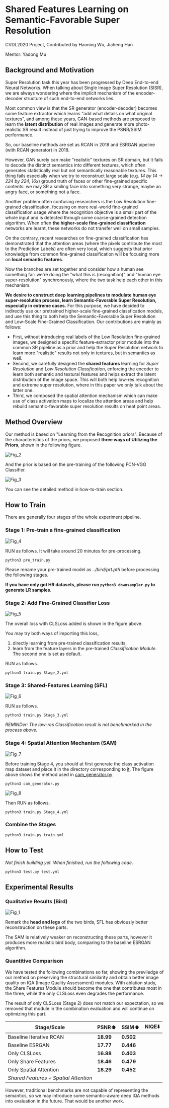 # Shared Features Learning on Semantic-Favorable Super Resolution
CVDL2020 Project, Contributed by Haoning Wu, Jiaheng Han

Mentor: Yadong Mu

## Background and Motivation

Super Resolution task this year has been progressed by Deep End-to-end Neural Networks. When talking about Single Image Super Resolution (SISR), we are always wondering where the implicit mechanism of the encoder-decoder structure of such end-to-end networks lies. 

Most common view is that the SR generator (encoder-decoder) becomes some feature extractor which learns "add what details on what original textures", and among these years, GAN-based methods are proposed to learn the **latent distribution** of real images and generate more photo-realistic SR result instead of just trying to improve the PSNR/SSIM performance.

So, our baseline methods are set as RCAN in 2018 and ESRGAN pipeline (with RCAN generator) in 2018.

However, GAN surely can make "realistic" textures on SR domain, but it fails to decode the distinct semantics into different textures, which often generates statistically real but not semantically reasonable textures. This thing fails especially when we try to reconstruct large scale (e.g. *14 by 14 -> 224 by 224, 16x*)  ground truth of faces or other fine-grained specific contents: we may SR a smiling face into something very strange, maybe an angry face, or something not a face.

Another problem often confusing researchers is the Low Resolution fine-grained classification, focusing on more real-world fine-grained classification usage where the recognition objective is a small part of the whole input and is detected through some coarse-grained detection algorithm. When often **the higher-scale fine-grained classification** networks are learnt, these networks do not transfer well on small samples. 

On the contrary, recent researches on fine-grained classification has demonstrated that the attention areas (where the pixels contribute the most to the Prediction Labels) are often very local, which suggests that prior knowledge from common fine-grained classification will be focusing more on **local semantic features**.

Now the branches are set together and consider how a human see something far: we're doing the "what this is (recognition)" and "human eye super-resolution" synchronously, where the two task help each other in this mechanism.

**We desire to construct deep learning pipelines to modulate human eye super-resolution process, learn Semantic-Favorable Super Resolution, especially in extreme cases.** For this purpose, we have decided to indirectly use our pretrained higher-scale fine-grained classfication models, and use this thing to both help the Semantic-Favorable Super Resolution and Low-Scale Fine-Grained Classification. Our contributions are mainly as follows:

- First, without introducing real labels of the Low Resolution fine-grained images, we designed a specific feature-extractor prior module into the common SR pipeline as a prior and help the Super Resolution network to learn more "realistic" results not only in textures, but in semantics as well.
- Second, we carefully designed the **shared features** learning for *Super Resolution* and *Low Resolution Classfication*, enforcing the encoder to learn both semantic and textural features and helps extract the latent distribution of the image space. This will both help low-res recognition and extreme super resolution, where in this paper we only talk about the latter one.
- Third, we composed the spatial attention mechanism which can make use of class activation maps to localize the attention areas and help rebuild semantic-favorable super resolution results on heat point areas.

## Method Overview

Our method is based on "Learning from the Recognition priors". Because of the characteristics of the priors, we proposed **three ways of Utilizing the Priors**, shown in the following figure.

![Fig_2](figs/fig_2.png)

And the prior is based on the pre-training of the following FCN-VGG Classifier.

![Fig_3](figs/fig_7.png)

You can see the detailed method in how-to-train section.


## How to Train

There are generally four stages of the whole experiment pipeline.

### Stage 1: Pre-train a fine-grained classification

![Fig_4](figs/fig_8.png)

RUN as follows. It will take around 20 minutes for pre-processing.

```shell
python3 pre_train.py
```

Please rename your pre-trained model as *../bird/prt.pth* before processing the following stages.

**If you have only got HR datasets, please run ``python3 downsampler.py`` to generate LR samples.**

### Stage 2: Add Fine-Grained Classifier Loss

![Fig_5](figs/fig_6.png)

The overall loss with CLSLoss added is shown in the figure above.

You may try both ways of importing this loss, 
1. directly learning from pre-trained classification results, 
2. learn from the feature layers in the pre-trained *Classification Module*. The second one is set as default.

RUN as follows.

```shell
python3 train.py Stage_2.yml
```

### Stage 3: Shared-Features Learning (SFL)

![Fig_6](figs/fig_5.png)

RUN as follows.

```shell
python3 train.py Stage_3.yml
```

*REMINDer: The low-res Classification result is not benchmarked in the process above.*

### Stage 4: Spatial Attention Mechanism (SAM)

![Fig_7](figs/fig_4.png)

Before training Stage 4, you should at first generate the class activation map dataset and place it in the directory corresponding to [it](Stage_4.yml). The figure above shows the method used in [cam_generator.py](cam_generator.py)

```shell
python3 cam_generator.py
```

![Fig_8](figs/fig_3.png)

Then RUN as follows.

```shell
python3 train.py Stage_4.yml
```

### Combine the Stages
```shell
python3 train.py train.yml
```

## How to Test

*Not finish building yet. When finished, run the following code.*

```shell
python3 test.py test.yml
```

## Experimental Results

### Qualitative Results (Bird)

![Fig_1](figs/fig_1.png)

Remark the **head and legs** of the two birds, SFL has obviously better reconstruction on these parts.

The SAM is relatively weaker on reconstructing these parts, however it produces more realistic bird body, comparing to the baseline ESRGAN algorithm.

### Quantitive Comparison

We have tested the following combinations so far, showing the previledge of our method on preserving the structural similarity and obtain better image quality on IQA (Image Quality Assessment) modules. With ablation study, the Share Features Module should become the one that contributes most in the three, while the only CLSLoss even degrades the performance. 

The result of only CLSLoss (Stage 2) does not match our expectation, so we removed that module in the combination evaluation and will continue on optimizing this part.

| **Stage/Scale**                       | **PSNR**⬆️ | **SSIM**⬆️ | **NIQE**⬇️ |
| ------------------------------------- | --------- | --------- | --------- |
| Baseline Iterative RCAN               | **18.99** | **0.502** |           |
| Baseline ESRGAN                       | **17.77** | **0.446** |           |
| Only CLSLoss                          | **16.88** | **0.403** |           |
| Only Share Features                   | **18.46** | **0.479** |           |
| Only Spatial Attention                | **18.29** | **0.452** |           |
| *Shared Features + Spatial Attention* |           |           |           |

However, traditional benchmarks are not capable of representing the semantics, so we may introduce some semantic-aware deep IQA methods into evaluation in the future. That would be another work.

